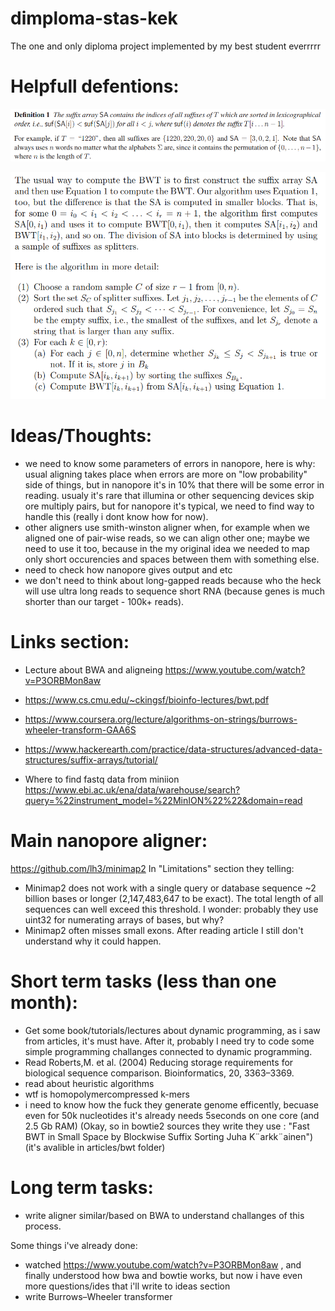 # dimploma-stas-kek
The one and only diploma project implemented by my best student everrrrr




# Helpfull defentions:
![SA](/included/sa_defenition.png?raw=true "SA")

![bwt](/included/bwt_karkkainen.png?raw=true "bwt")








# Ideas/Thoughts:
- we need to know some parameters of errors in nanopore, here is why:
usual aligning takes place when errors are more on "low probability" side of things, but in nanopore it's in 10% that there will be some error in reading.
usualy it's rare that illumina or other sequencing devices skip ore multiply pairs, but for nanopore it's typical, we need to find way to handle this (really i dont know how for now).
- other aligners use smith-winston aligner when, for example when we aligned one of pair-wise reads, so we can align other one; maybe we need to use it too, because in the my original idea we needed to map only short occurencies and spaces between them with something else.
- need to check how nanopore gives output and etc
- we don't need to think about long-gapped reads because who the heck will use ultra long reads to sequence short RNA (because genes is much shorter than our target - 100k+ reads).





# Links section:
- Lecture about BWA and aligneing https://www.youtube.com/watch?v=P3ORBMon8aw
- https://www.cs.cmu.edu/~ckingsf/bioinfo-lectures/bwt.pdf
- https://www.coursera.org/lecture/algorithms-on-strings/burrows-wheeler-transform-GAA6S
- https://www.hackerearth.com/practice/data-structures/advanced-data-structures/suffix-arrays/tutorial/

- Where to find fastq data from miniion <https://www.ebi.ac.uk/ena/data/warehouse/search?query=%22instrument_model=%22MinION%22%22&domain=read>




# Main nanopore aligner:
<https://github.com/lh3/minimap2>
In "Limitations" section they telling:
- Minimap2 does not work with a single query or database sequence ~2 billion bases or longer (2,147,483,647 to be exact). The total length of all sequences can well exceed this threshold.
I wonder: probably they use uint32 for numerating arrays of bases, but why?
- Minimap2 often misses small exons.
After reading article I still don't understand why it could happen.




# Short term tasks (less than one month):
- Get some book/tutorials/lectures about dynamic programming, as i saw from articles, it's must have. After it, probably I need try to code some simple programming challanges connected to dynamic programming.
- Read Roberts,M. et al. (2004) Reducing storage requirements for biological sequence comparison. Bioinformatics, 20, 3363–3369.
- read about heuristic algorithms
- wtf is homopolymercompressed k-mers
- i need to know how the fuck they generate genome efficently, becuase even for 50k nucleotides it's already needs 5seconds on one core (and 2.5 Gb RAM)
(Okay, so in bowtie2 sources they write they use : "Fast BWT in Small Space by Blockwise Suffix Sorting Juha K¨arkk¨ainen")(it's avalible in articles/bwt folder)

# Long term tasks:
- write aligner similar/based on BWA to understand challanges of this process.



Some things i've already done:
- watched https://www.youtube.com/watch?v=P3ORBMon8aw , and finally understood how bwa and bowtie works, but now i have even more questions/ides that i'll write to ideas section
- write Burrows–Wheeler transformer
